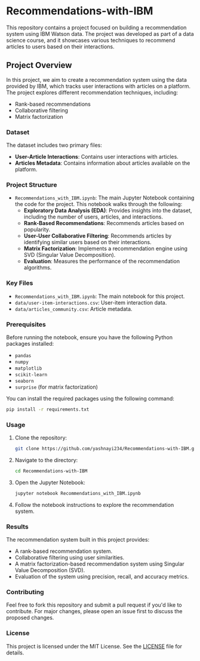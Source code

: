 # Recommendations-with-IBM

This repository contains a project focused on building a recommendation system using IBM Watson data. The project was developed as part of a data science course, and it showcases various techniques to recommend articles to users based on their interactions.

## Project Overview

In this project, we aim to create a recommendation system using the data provided by IBM, which tracks user interactions with articles on a platform. The project explores different recommendation techniques, including:
- Rank-based recommendations
- Collaborative filtering
- Matrix factorization

### Dataset

The dataset includes two primary files:
- **User-Article Interactions**: Contains user interactions with articles.
- **Articles Metadata**: Contains information about articles available on the platform.

### Project Structure

- `Recommendations_with_IBM.ipynb`: The main Jupyter Notebook containing the code for the project. This notebook walks through the following:
  - **Exploratory Data Analysis (EDA)**: Provides insights into the dataset, including the number of users, articles, and interactions.
  - **Rank-Based Recommendations**: Recommends articles based on popularity.
  - **User-User Collaborative Filtering**: Recommends articles by identifying similar users based on their interactions.
  - **Matrix Factorization**: Implements a recommendation engine using SVD (Singular Value Decomposition).
  - **Evaluation**: Measures the performance of the recommendation algorithms.

### Key Files

- `Recommendations_with_IBM.ipynb`: The main notebook for this project.
- `data/user-item-interactions.csv`: User-item interaction data.
- `data/articles_community.csv`: Article metadata.

### Prerequisites

Before running the notebook, ensure you have the following Python packages installed:

- `pandas`
- `numpy`
- `matplotlib`
- `scikit-learn`
- `seaborn`
- `surprise` (for matrix factorization)

You can install the required packages using the following command:

```bash
pip install -r requirements.txt
```

### Usage

1. Clone the repository:
   ```bash
   git clone https://github.com/yashnayi234/Recommendations-with-IBM.git
   ```
   
2. Navigate to the directory:
   ```bash
   cd Recommendations-with-IBM
   ```

3. Open the Jupyter Notebook:
   ```bash
   jupyter notebook Recommendations_with_IBM.ipynb
   ```

4. Follow the notebook instructions to explore the recommendation system.

### Results

The recommendation system built in this project provides:
- A rank-based recommendation system.
- Collaborative filtering using user similarities.
- A matrix factorization-based recommendation system using Singular Value Decomposition (SVD).
- Evaluation of the system using precision, recall, and accuracy metrics.

### Contributing

Feel free to fork this repository and submit a pull request if you'd like to contribute. For major changes, please open an issue first to discuss the proposed changes.

### License

This project is licensed under the MIT License. See the [LICENSE](LICENSE) file for details.
